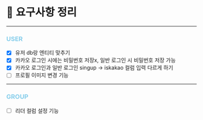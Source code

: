 # 📒 요구사항 정리

---

### <span style = "color:skyblue">USER</span>
- [x] 유저 db랑 엔티티 맞추기
- [x] 카카오 로그인 시에는 비밀번호 저장x, 일반 로그인 시 비밀번호 저장 가능
- [x] 카카오 로그인과 일반 로그인 singup -> iskakao 컬럼 입력 다르게 하기
- [ ] 프로필 이미지 변경 기능

---

### <span style = "color:skyblue">GROUP</span>
- [ ] 리더 컬럼 설정 기능